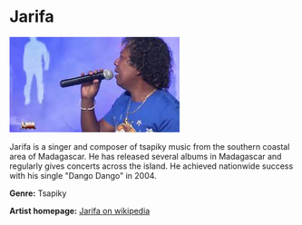# Jarifa

![Jarifa](jarifa.JPG)

Jarifa is a singer and composer of tsapiky music from the southern coastal area of Madagascar. He has released several albums in Madagascar and regularly gives concerts across the island. He achieved nationwide success with his single "Dango Dango" in 2004.

**Genre:** Tsapiky

**Artist homepage:** [Jarifa on wikipedia](https://en.wikipedia.org/wiki/Jarifa)

